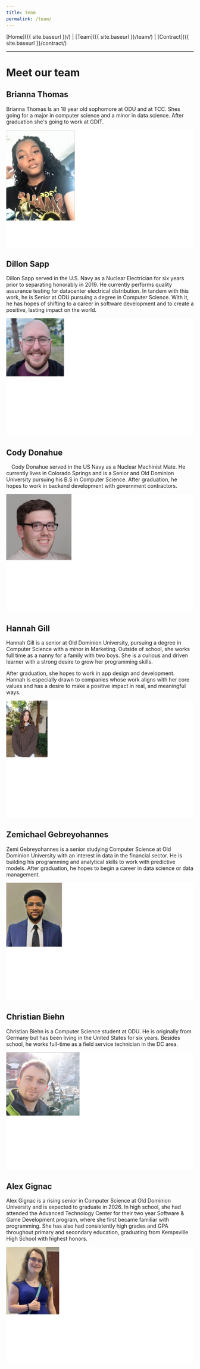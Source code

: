 ```yaml
---
title: Team
permalink: /team/
---
```


[Home]({{ site.baseurl }}/) | [Team]({{ site.baseurl }}/team/) | [Contract]({{ site.baseurl }}/contract/)


---

# Meet our team


## Brianna Thomas

Brianna Thomas Is an 18 year old sophomore at ODU and at TCC. Shes going for a major in computer science and a minor in data science.​ After graduation she's going to work at GDIT.

![Brianna Thomas](/assets/images/Brianna_Bio.jpg)

## Dillon Sapp
Dillon Sapp served in the U.S. Navy as a Nuclear Electrician for six years prior to separating honorably in 2019. He currently performs quality assurance testing for datacenter electrical distribution. In tandem with this work, he is Senior at ODU pursuing a degree in Computer Science. With it, he has hopes of shifting to a career in software development and to create a positive, lasting impact on the world.

![Dillon Sapp](/assets/images/Dillon_Bio.jpg)

## Cody Donahue
 Cody Donahue served in the US Navy as a Nuclear Machinist Mate. He currently lives in Colorado Springs and is a Senior and Old Dominion University pursuing his B.S in Computer Science. ​After graduation, he hopes to work in backend development with government contractors.

![Cody Donahue](/assets/images/Cody_Bio.jpg)

## Hannah Gill
Hannah Gill is a senior at Old Dominion University, pursuing a degree in Computer Science with a minor in Marketing. Outside of school, she works full time as a nanny for a family with two boys. She is a curious and driven learner with a strong desire to grow her programming skills.​

After graduation, she hopes to work in app design and development. Hannah is especially drawn to companies whose work aligns with her core values and has a desire to make a positive impact in real, and meaningful ways.

![Hannah Gill](/assets/images/Hannah_Bio.jpg)

## Zemichael Gebreyohannes
Zemi Gebreyohannes is a senior studying Computer Science at Old Dominion University with an interest in data in the financial sector. He is building his programming and analytical skills to work with predictive models. After graduation, he hopes to begin a career in data science or data management.

![Zemichael Gebreyohannes](/assets/images/Zemi_Bio.jpg)

## Christian Biehn
Christian Biehn is a Computer Science student at ODU. He is originally from Germany but has been living in the United States for six years. Besides school, he works full-time as a field service technician in the DC area.

![Christian Biehn](/assets/images/Christian_Bio.jpg)

## Alex Gignac
Alex Gignac is a rising senior in Computer Science at Old Dominion University and is expected to graduate in 2026. In high school, she had attended the Advanced Technology Center for their two year Software & Game Development program, where she first became familiar with programming. She has also had consistently high grades and GPA throughout primary and secondary education, graduating from Kempsville High School with highest honors.

![Alex Gignac](/assets/images/Alex_Bio.jpg)